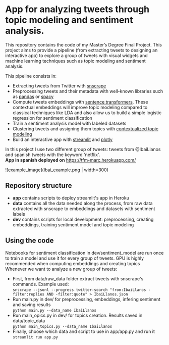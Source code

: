 # App for analyzing tweets through topic modeling and sentiment analysis.

This repository contains the code of my Master’s Degree Final Project. This project aims to provide a pipeline (from extracting tweets to designing an interactive app) to explore a group of tweets with visual widgets and machine learning techniques such as topic modeling and sentiment analysis.

This pipeline consists in:
* Extracting tweets from Twitter with [snscrape](https://github.com/JustAnotherArchivist/snscrape)
* Preprocessing tweets and their metadata with well-known libraries such as [pandas](https://pandas.pydata.org/) or [spacy](https://spacy.io/)
* Compute tweets embeddings with [sentence transformers](https://www.sbert.net/). These contextual embeddings will improve topic modeling compared to classical techniques like LDA and also allow us to build a simple logistic regression for sentiment classification
* Train a sentiment analysis model with labeled datasets  
* Clustering tweets and assigning them topics with [contextualized topic modeling](https://github.com/MilaNLProc/contextualized-topic-models)
* Build an interactive app with [streamlit](https://streamlit.io/) and [plotly](https://plotly.com/python/)

In this project I use two different group of tweets: tweets from @IbaiLlanos and spanish tweets with the keyword 'netflix'. <br>
**App in spanish deployed on** https://tfm-marc.herokuapp.com/

![example_image](Ibai_example.png | width=300)

## Repository structure
* **app** contains scripts to deploy streamlit's app in Heroku
* **data** contains all the data needed along the process, from raw data extracted with snscrape to embeddings and datasets with sentiment labels  
* **dev** contains scripts for local development: preprocessing, creating embeddings, training sentiment model and topic modeling
 
## Using the code

Notebooks for sentiment classification in dev/sentiment_model are run once to train a model and use it for every group of tweets.
GPU is highly recommended when computing embeddings and creating topics <br>
Whenever we want to analyze a new group of tweets: 
* First, from data/raw_data folder extract tweets with snscrape's commands. Example used: <br>
`snscrape --jsonl --progress twitter-search "from:IbaiLlanos -filter:replies AND -filter:quote" > IbaiLlanos.json`
* Run main.py in dev/ for preprocessing, embeddings, infering sentiment and saving results <br>
`python main.py --data_name IbaiLlanos`
* Run main_opics.py in dev/ for topics creation. Results saved in data/topic_data <br>
`python main_topics.py --data_name IbaiLlanos`
* Finally, choose which data and script to use in app/app.py and run it <br>
`streamlit run app.py`


